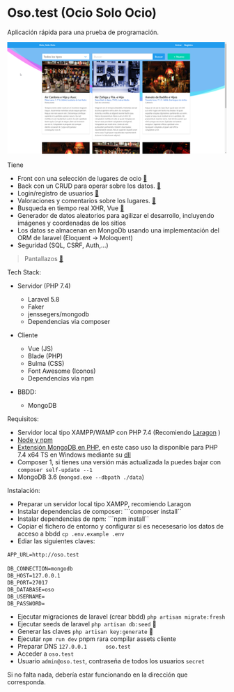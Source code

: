 # Oso.test (Ocio Solo Ocio)
Aplicación rápida para una prueba de programación. 

![index.png](_pantallazos/index.png)

Tiene
- Front con una selección de lugares de ocio [🔗](_pantallazos/index.png)
- Back con un CRUD para operar sobre los datos. [🔗](_pantallazos/editar.png)
- Login/registro de usuarios [🔗](_pantallazos/login.png)
- Valoraciones y comentarios sobre los lugares. [🔗](_pantallazos/comentarios.png)
- Busqueda en tiempo real XHR, Vue [🔗](_pantallazos/filtrar.png)
- Generador de datos aleatorios para agilizar el desarrollo, incluyendo imágenes y coordenadas de los sitios 
- Los datos se almacenan en MongoDb usando una implementación del ORM de laravel (Eloquent -> Moloquent)
- Seguridad (SQL, CSRF, Auth,...)
 
> Pantallazos [🔗](_pantallazos/)


Tech Stack:

- Servidor (PHP 7.4)  
    - Laravel 5.8  
    - Faker  
    - jenssegers/mongodb  
    - Dependencias via composer  
 
- Cliente   
    - Vue (JS)  
    - Blade (PHP)  
    - Bulma (CSS)  
    - Font Awesome (Iconos)  
    - Dependencias via npm  

- BBDD:  
    - MongoDB  

Requisitos:   
- Servidor local tipo XAMPP/WAMP con PHP 7.4 (Recomiendo [Laragon](https://laragon.org/) )  
- [Node y npm](https://nodejs.org/es/)  
- [Extensión MongoDB en PHP](https://www.php.net/manual/es/mongodb.installation.windows.php), en este caso uso la disponible para PHP 7.4 x64 TS en Windows mediante su [dll](https://pecl.php.net/package/mongodb/1.10.0/windows)  
- Composer 1, si tienes una versión más actualizada la puedes bajar con ``composer self-update --1``
- MongoDB 3.6 (``mongod.exe --dbpath ./data``)  


Instalación:
- Preparar un servidor local tipo XAMPP, recomiendo Laragon  
- Instalar dependencias de composer: ```composer install``  
- Instalar dependencias de npm: ```npm install``  
- Copiar el fichero de entorno y configurar si es necesesario los datos de acceso a bbdd `cp .env.example .env`  
- Ediar las siguientes claves:  
```
APP_URL=http://oso.test

DB_CONNECTION=mongodb
DB_HOST=127.0.0.1
DB_PORT=27017
DB_DATABASE=oso
DB_USERNAME=
DB_PASSWORD=
```
- Ejecutar migraciones de laravel (crear bbdd) ``php artisan migrate:fresh``  
- Ejecutar seeds de laravel ``php artisan db:seed`` 🌱    
- Generar las claves ``php artisan key:generate`` 🔑  
- Ejecutar ``npm run dev`` pnpm rara compilar assets cliente  
- Preparar DNS ``127.0.0.1      oso.test``  
- Acceder a ``oso.test``  
- Usuario ``admin@oso.test``, contraseña de todos los usuarios ``secret``  

Si no falta nada, debería estar funcionando en la dirección que corresponda.  
